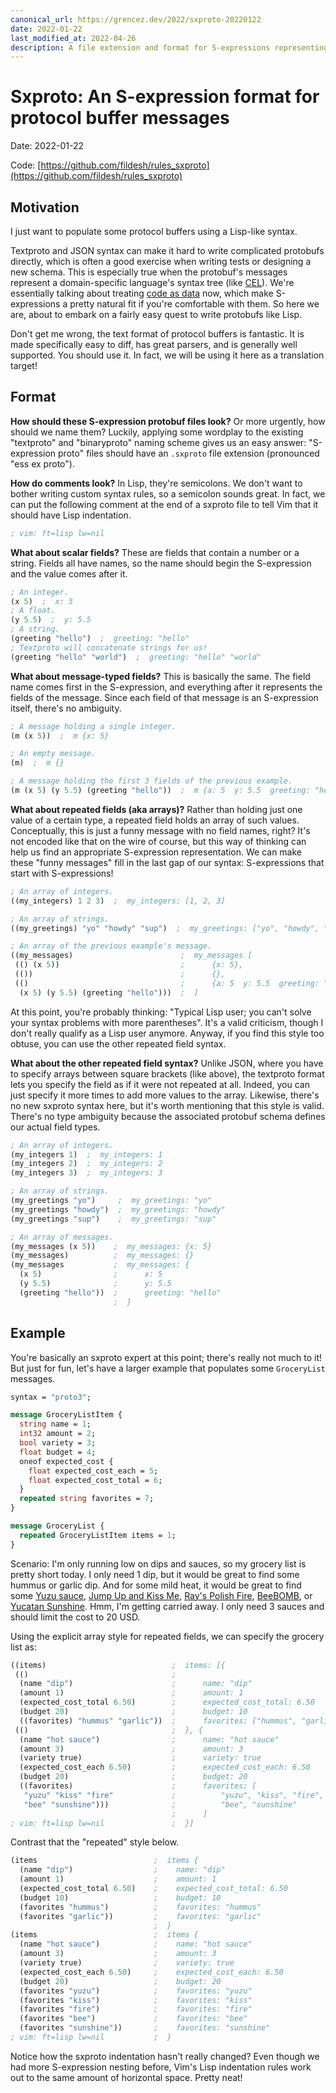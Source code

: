 ```yaml
---
canonical_url: https://grencez.dev/2022/sxproto-20220122
date: 2022-01-22
last_modified_at: 2022-04-26
description: A file extension and format for S-expressions representing protobuf messages.
---
```


# Sxproto: An S-expression format for protocol buffer messages

Date: 2022-01-22

Code: [https://github.com/fildesh/rules_sxproto](https://github.com/fildesh/rules_sxproto)

## Motivation

I just want to populate some protocol buffers using a Lisp-like syntax.

Textproto and JSON syntax can make it hard to write complicated protobufs directly, which is often a good exercise when writing tests or designing a new schema.
This is especially true when the protobuf's messages represent a domain-specific language's syntax tree
(like [CEL](https://github.com/googleapis/googleapis/blob/master/google/api/expr/v1alpha1/syntax.proto)).
We're essentially talking about treating [code as data](https://en.wikipedia.org/wiki/Homoiconicity) now,
which make S-expressions a pretty natural fit if you're comfortable with them.
So here we are, about to embark on a fairly easy quest to write protobufs like Lisp.

Don't get me wrong, the text format of protocol buffers is fantastic.
It is made specifically easy to diff, has great parsers, and is generally well supported.
You should use it.
In fact, we will be using it here as a translation target!

## Format

**How should these S-expression protobuf files look?**
Or more urgently, how should we name them?
Luckily, applying some wordplay to the existing "textproto" and "binaryproto" naming scheme gives us an easy answer:
"S-expression proto" files should have an `.sxproto` file extension (pronounced "ess ex proto").

**How do comments look?**
In Lisp, they're semicolons.
We don't want to bother writing custom syntax rules, so a semicolon sounds great.
In fact, we can put the following comment at the end of a sxproto file to tell Vim that it should have Lisp indentation.
```lisp
; vim: ft=lisp lw=nil
```

**What about scalar fields?**
These are fields that contain a number or a string.
Fields all have names, so the name should begin the S-expression and the value comes after it.
```lisp
; An integer.
(x 5)  ;  x: 5
; A float.
(y 5.5)  ;  y: 5.5
; A string.
(greeting "hello")  ;  greeting: "hello"
; Textproto will concatenate strings for us!
(greeting "hello" "world")  ;  greeting: "hello" "world"
```

**What about message-typed fields?**
This is basically the same.
The field name comes first in the S-expression, and everything after it represents the fields of the message.
Since each field of that message is an S-expression itself, there's no ambiguity.
```lisp
; A message holding a single integer.
(m (x 5))  ;  m {x: 5}

; An empty message.
(m)  ;  m {}

; A message holding the first 3 fields of the previous example.
(m (x 5) (y 5.5) (greeting "hello"))  ;  m {a: 5  y: 5.5  greeting: "hello"}
```

**What about repeated fields (aka arrays)?**
Rather than holding just one value of a certain type, a repeated field holds an array of such values.
Conceptually, this is just a funny message with no field names, right?
It's not encoded like that on the wire of course, but this way of thinking can help us find an appropriate S-expression representation.
We can make these "funny messages" fill in the last gap of our syntax: S-expressions that start with S-expressions!
```lisp
; An array of integers.
((my_integers) 1 2 3)  ;  my_integers: [1, 2, 3]

; An array of strings.
((my_greetings) "yo" "howdy" "sup")  ;  my_greetings: ["yo", "howdy", "sup"]

; An array of the previous example's message.
((my_messages)                        ;  my_messages [
 (() (x 5))                           ;      {x: 5},
 (())                                 ;      {},
 (()                                  ;      {a: 5  y: 5.5  greeting: "hello"},
  (x 5) (y 5.5) (greeting "hello")))  ;  ]
```

At this point, you're probably thinking:
"Typical Lisp user; you can't solve your syntax problems with more parentheses".
It's a valid criticism, though I don't really qualify as a Lisp user anymore.
Anyway, if you find this style too obtuse, you can use the other repeated field syntax.

**What about the other repeated field syntax?**
Unlike JSON, where you have to specify arrays between square brackets (like above),
the textproto format lets you specify the field as if it were not repeated at all.
Indeed, you can just specify it more times to add more values to the array.
Likewise, there's no new sxproto syntax here, but it's worth mentioning that this style is valid.
There's no type ambiguity because the associated protobuf schema defines our actual field types.
```lisp
; An array of integers.
(my_integers 1)  ;  my_integers: 1
(my_integers 2)  ;  my_integers: 2
(my_integers 3)  ;  my_integers: 3

; An array of strings.
(my_greetings "yo")     ;  my_greetings: "yo"
(my_greetings "howdy")  ;  my_greetings: "howdy"
(my_greetings "sup")    ;  my_greetings: "sup"

; An array of messages.
(my_messages (x 5))    ;  my_messages: {x: 5}
(my_messages)          ;  my_messages: {}
(my_messages           ;  my_messages: {
  (x 5)                ;      x: 5
  (y 5.5)              ;      y: 5.5
  (greeting "hello"))  ;      greeting: "hello"
                       ;  }
```

## Example

You're basically an sxproto expert at this point; there's really not much to it!
But just for fun, let's have a larger example that populates some `GroceryList` messages.

```protobuf
syntax = "proto3";

message GroceryListItem {
  string name = 1;
  int32 amount = 2;
  bool variety = 3;
  float budget = 4;
  oneof expected_cost {
    float expected_cost_each = 5;
    float expected_cost_total = 6;
  }
  repeated string favorites = 7;
}

message GroceryList {
  repeated GroceryListItem items = 1;
}
```

Scenario: I'm only running low on dips and sauces, so my grocery list is pretty short today.
I only need 1 dip, but it would be great to find some hummus or garlic dip.
And for some mild heat, it would be great to find some
[Yuzu sauce](https://www.traderjoesgroceryreviews.com/yuzu-hot-sauce-trader-joes-hot-sauce/),
[Jump Up and Kiss Me](https://jumpupandkissme.wordpress.com/2013/02/06/the-best-valentines-gift/),
[Ray's Polish Fire](https://www.polishfire.com),
[BeeBOMB](https://pexpeppers.com/products/beebomb-hot-sauce), or
[Yucatan Sunshine](https://reilyproducts.com/products/try-me-yucatan-sunshine-habanero-sauce-5-oz/).
Hmm, I'm getting carried away.
I only need 3 sauces and should limit the cost to 20 USD.

Using the explicit array style for repeated fields, we can specify the grocery list as:

```lisp
((items)                            ;  items: [{
 (()                                ;
  (name "dip")                      ;      name: "dip"
  (amount 1)                        ;      amount: 1
  (expected_cost_total 6.50)        ;      expected_cost_total: 6.50
  (budget 20)                       ;      budget: 10
  ((favorites) "hummus" "garlic"))  ;      favorites: ["hummus", "garlic"]
 (()                                ;  }, {
  (name "hot sauce")                ;      name: "hot sauce"
  (amount 3)                        ;      amount: 3
  (variety true)                    ;      variety: true
  (expected_cost_each 6.50)         ;      expected_cost_each: 6.50
  (budget 20)                       ;      budget: 20
  ((favorites)                      ;      favorites: [
   "yuzu" "kiss" "fire"             ;          "yuzu", "kiss", "fire",
   "bee" "sunshine")))              ;          "bee", "sunshine"
                                    ;      ]
; vim: ft=lisp lw=nil               ;  }]
```

Contrast that the "repeated" style below.

```lisp
(items                          ;  items {
  (name "dip")                  ;    name: "dip"
  (amount 1)                    ;    amount: 1
  (expected_cost_total 6.50)    ;    expected_cost_total: 6.50
  (budget 10)                   ;    budget: 10
  (favorites "hummus")          ;    favorites: "hummus"
  (favorites "garlic"))         ;    favorites: "garlic"
                                ;  }
(items                          ;  items {
  (name "hot sauce")            ;    name: "hot sauce"
  (amount 3)                    ;    amount: 3
  (variety true)                ;    variety: true
  (expected_cost_each 6.50)     ;    expected_cost_each: 6.50
  (budget 20)                   ;    budget: 20
  (favorites "yuzu")            ;    favorites: "yuzu"
  (favorites "kiss")            ;    favorites: "kiss"
  (favorites "fire")            ;    favorites: "fire"
  (favorites "bee")             ;    favorites: "bee"
  (favorites "sunshine"))       ;    favorites: "sunshine"
; vim: ft=lisp lw=nil           ;  }
```

Notice how the sxproto indentation hasn't really changed?
Even though we had more S-expression nesting before, Vim's Lisp indentation rules work out to the same amount of horizontal space.
Pretty neat!

